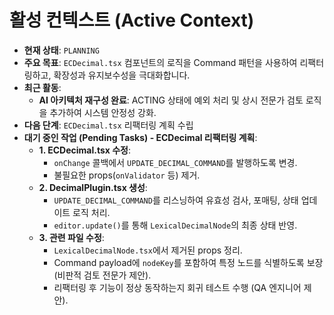 # 활성 컨텍스트 (Active Context)

- **현재 상태**: `PLANNING`
- **주요 목표**: `ECDecimal.tsx` 컴포넌트의 로직을 Command 패턴을 사용하여 리팩터링하고, 확장성과 유지보수성을 극대화합니다.
- **최근 활동**:
  - **AI 아키텍처 재구성 완료**: ACTING 상태에 예외 처리 및 상시 전문가 검토 로직을 추가하여 시스템 안정성 강화.
- **다음 단계**: `ECDecimal.tsx` 리팩터링 계획 수립
- **대기 중인 작업 (Pending Tasks) - ECDecimal 리팩터링 계획**:
  - **1. ECDecimal.tsx 수정**:
    - `onChange` 콜백에서 `UPDATE_DECIMAL_COMMAND`를 발행하도록 변경.
    - 불필요한 props(`onValidator` 등) 제거.
  - **2. DecimalPlugin.tsx 생성**:
    - `UPDATE_DECIMAL_COMMAND`를 리스닝하여 유효성 검사, 포매팅, 상태 업데이트 로직 처리.
    - `editor.update()`를 통해 `LexicalDecimalNode`의 최종 상태 반영.
  - **3. 관련 파일 수정**:
    - `LexicalDecimalNode.tsx`에서 제거된 props 정리.
    - Command payload에 `nodeKey`를 포함하여 특정 노드를 식별하도록 보장 (비판적 검토 전문가 제안).
    - 리팩터링 후 기능이 정상 동작하는지 회귀 테스트 수행 (QA 엔지니어 제안).